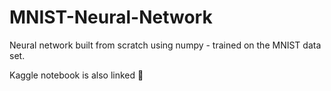 # MNIST-Neural-Network

Neural network built from scratch using numpy - trained on the MNIST data set. 

Kaggle notebook is also linked 🕺
